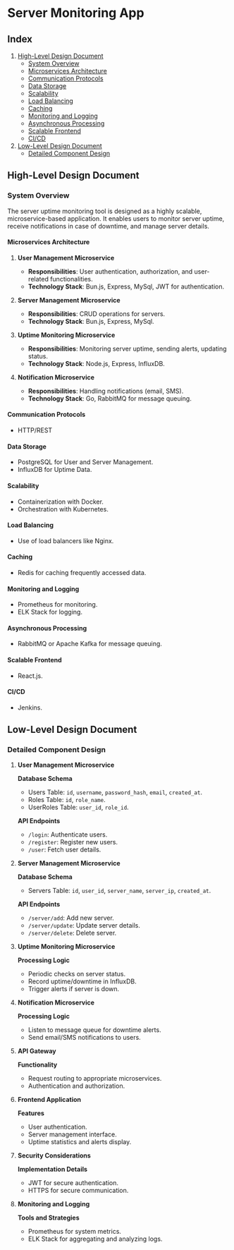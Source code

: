 # Server Monitoring App

## Index

1. [High-Level Design Document](#high-level-design-document)
   - [System Overview](#system-overview)
   - [Microservices Architecture](#microservices-architecture)
   - [Communication Protocols](#communication-protocols)
   - [Data Storage](#data-storage)
   - [Scalability](#scalability)
   - [Load Balancing](#load-balancing)
   - [Caching](#caching)
   - [Monitoring and Logging](#monitoring-and-logging)
   - [Asynchronous Processing](#asynchronous-processing)
   - [Scalable Frontend](#scalable-frontend)
   - [CI/CD](#cicd)
2. [Low-Level Design Document](#low-level-design-document)
   - [Detailed Component Design](#detailed-component-design)

## High-Level Design Document

<!-- ![Server Architecture](./assets/architecture.png) -->

### System Overview

The server uptime monitoring tool is designed as a highly scalable, microservice-based application. It enables users to monitor server uptime, receive notifications in case of downtime, and manage server details.

#### Microservices Architecture

1. **User Management Microservice**

   - **Responsibilities**: User authentication, authorization, and user-related functionalities.
   - **Technology Stack**: Bun.js, Express, MySql, JWT for authentication.

2. **Server Management Microservice**

   - **Responsibilities**: CRUD operations for servers.
   - **Technology Stack**: Bun.js, Express, MySql.

3. **Uptime Monitoring Microservice**

   - **Responsibilities**: Monitoring server uptime, sending alerts, updating status.
   - **Technology Stack**: Node.js, Express, InfluxDB.

4. **Notification Microservice**
   - **Responsibilities**: Handling notifications (email, SMS).
   - **Technology Stack**: Go, RabbitMQ for message queuing.

#### Communication Protocols

- HTTP/REST

#### Data Storage

- PostgreSQL for User and Server Management.
- InfluxDB for Uptime Data.

#### Scalability

- Containerization with Docker.
- Orchestration with Kubernetes.

#### Load Balancing

- Use of load balancers like Nginx.

#### Caching

- Redis for caching frequently accessed data.

#### Monitoring and Logging

- Prometheus for monitoring.
- ELK Stack for logging.

#### Asynchronous Processing

- RabbitMQ or Apache Kafka for message queuing.

#### Scalable Frontend

- React.js.

#### CI/CD

- Jenkins.

## Low-Level Design Document

### Detailed Component Design

1. **User Management Microservice**

   **Database Schema**

   - Users Table: `id`, `username`, `password_hash`, `email`, `created_at`.
   - Roles Table: `id`, `role_name`.
   - UserRoles Table: `user_id`, `role_id`.

   **API Endpoints**

   - `/login`: Authenticate users.
   - `/register`: Register new users.
   - `/user`: Fetch user details.

2. **Server Management Microservice**

   **Database Schema**

   - Servers Table: `id`, `user_id`, `server_name`, `server_ip`, `created_at`.

   **API Endpoints**

   - `/server/add`: Add new server.
   - `/server/update`: Update server details.
   - `/server/delete`: Delete server.

3. **Uptime Monitoring Microservice**

   **Processing Logic**

   - Periodic checks on server status.
   - Record uptime/downtime in InfluxDB.
   - Trigger alerts if server is down.

4. **Notification Microservice**

   **Processing Logic**

   - Listen to message queue for downtime alerts.
   - Send email/SMS notifications to users.

5. **API Gateway**

   **Functionality**

   - Request routing to appropriate microservices.
   - Authentication and authorization.

6. **Frontend Application**

   **Features**

   - User authentication.
   - Server management interface.
   - Uptime statistics and alerts display.

7. **Security Considerations**

   **Implementation Details**

   - JWT for secure authentication.
   - HTTPS for secure communication.

8. **Monitoring and Logging**

   **Tools and Strategies**

   - Prometheus for system metrics.
   - ELK Stack for aggregating and analyzing logs.
